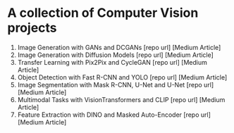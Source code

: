 # A collection of Computer Vision projects

1) Image Generation with GANs and DCGANs [repo url] [Medium Article]
2) Image Generation with Diffusion Models [repo url] [Medium Article]
3) Transfer Learning with Pix2Pix and CycleGAN [repo url] [Medium Article]
4) Object Detection with Fast R-CNN and YOLO [repo url] [Medium Article]
5) Image Segmentation with Mask R-CNN, U-Net and U-Net [repo url] [Medium Article]
6) Multimodal Tasks with VisionTransformers and CLIP [repo url] [Medium Article]
7) Feature Extraction with DINO and Masked Auto-Encoder [repo url] [Medium Article]
